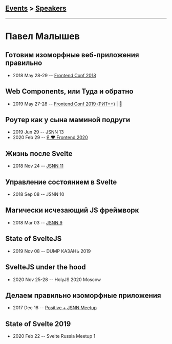 ## [Events](../README.md) > [Speakers](../speakers.md)
---

# Павел Малышев

## Готовим изоморфные веб-приложения правильно
- 2018 May 28-29 -- [Frontend Conf 2018](https://www.youtube.com/watch?v=sjzmYK9IjTE)    
## Web Components, или Туда и обратно
- 2019 May 27-28 -- [Frontend Conf 2019 (РИТ++)](https://www.youtube.com/watch?v=3mGZzHMT8g8)  | [:notebook:](https://docs.google.com/presentation/d/1ni5QAHqIPa9jE9D0m3d_XkefqrHdnFrSv26jKV9vl60/edit?usp=sharing)  
## Роутер как у сына маминой подруги
- 2019 Jun 29 -- JSNN 13    
- 2020 Feb 29 -- [Я ❤ Frontend 2020](https://youtu.be/kf5zccSyEso)    
## Жизнь после Svelte
- 2018 Nov 24 -- [JSNN 11](https://www.youtube.com/watch?v=VNDULWsmjQM)    
## Управление состоянием в Svelte
- 2018 Sep 08 -- JSNN 10    
## Магически исчезающий JS фреймворк
- 2018 Mar 03 -- [JSNN 9](https://youtu.be/laK43QpHYdg)    
## State of SvelteJS
- 2019 Nov 08 -- DUMP КАЗАНЬ 2019    
## SvelteJS under the hood
- 2020 Nov 25-28 -- HolyJS 2020 Moscow    
## Делаем правильно изоморфные приложения
- 2017 Dec 16 -- [Positive + JSNN Meetup](https://www.youtube.com/watch?v=1V4BCFSs2LE)    
## State of Svelte 2019
- 2020 Feb 22 -- Svelte Russia Meetup 1    
